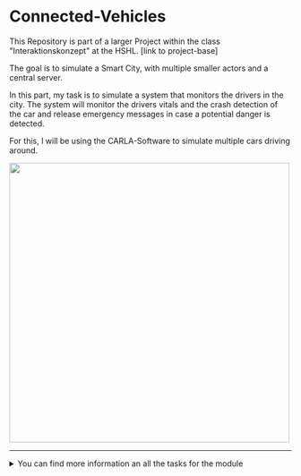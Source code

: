 # Connected-Vehicles
This Repository is part of a larger Project within the class "Interaktionskonzept" at the HSHL. [link to project-base]

The goal is to simulate a Smart City, with multiple smaller actors and a central server. 

In this part, my task is to simulate a system that monitors the drivers in the city.
The system will monitor the drivers vitals and the crash detection of the car and release emergency messages in case a 
potential danger is detected.

For this, I will be using the CARLA-Software to simulate multiple cars driving around. 

<img src=https://cdn2.unrealengine.com/Unreal+Engine%2Fspotlights%2Fcarla-democratizes-autonomous-vehicle-r-d-with-free-open-source-simulator%2FSpotlight_CARLA_blog_feature_img-1920x960-6fb8676dbfe27ef776d96057b021025e89722684.jpg width="500"/>

***
<details><summary>You can find more information an all the tasks for the module</summary>

* [Requirements][req]

* [Use Cases][use]

* [Implementation][imp]

</details>

[home]: https://github.com/BrunoBerger/Connected-Vehicles/wiki

[req]: https://github.com/BrunoBerger/Connected-Vehicles/wiki/Requirements

[use]: https://github.com/BrunoBerger/Connected-Vehicles/wiki/Use-Cases

[imp]: https://github.com/BrunoBerger/Connected-Vehicles/wiki/Implementation
